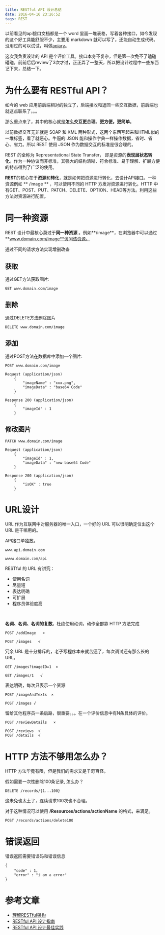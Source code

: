 ```yaml
---
title: RESTful API 设计总结
date: 2016-04-16 23:26:52
tags: REST
---
```


以前看见的api接口文档都是一个 word 里面一堆表格，写着各种接口，如今发现的这个好工具能舒服不少，主要用 markdown 就可以写了，还能自动生成代码。没用过的可以试试，叫做[apiary](https://apiary.io)。

这次我负责设计的 API 是个评价工具。接口本身不复杂，但是第一次免不了磕磕碰碰，前前后后review了3次才过，正正弄了一整天，所以把设计过程中一些东西记下来，总结一下。

# 为什么要有 RESTful API？

如今的 web 应用前后端相对的独立了，后端接收和返回一些交互数据，前后端也就这点联系了。。。

那么重点来了，其中的核心就是**怎么交互更合理、更方便，更简单**。

以前数据交互无非就是 SOAP 和 XML 两种形式，这两个东西写起来和HTML似的一堆标签，看了就恶心。牛逼的 JSON 能和操作字典一样操作数据，省时、省心、省力。所以 REST 使用 JSON 作为数据交互的标准是很合理的。

REST 的全称为 Representational State Transfer， 即是资源的**表现层状态转化**。作为一种协议而非标准，其强大的结构清晰、符合标准、易于理解、扩展方便的特点得到了广泛的使用。

**REST**的核心在于**资源**和**转化**，就是如何把资源进行转化，去设计API接口。一种资源例如 ** /image ** ，可以使用不同的 HTTP 方发对资源进行转化。HTTP 中有GET、POST、PUT、PATCH、DELETE、OPTION、HEAD等方法。利用这些方法对资源进行配置。

# 同一种资源

REST 设计中最核心莫过于**同一种资源** 。例如**/image**，在浏览器中可以通过**www.domain.com/image**访问该资源。

通过不同的请求方法实现增删改查

## 获取

通过GET方法获取图片: 

```
GET www.domain.com/image
```

## 删除

通过DELETE方法删除图片

```
DELETE www.domain.com/image
```

## 添加

通过POST方法在数据库中添加一个图片:

``` 
POST www.domain.com/image

Request (application/json)
    {
        "imageName" : "xxx.png",
        "imageData" : "base64 Code"
    }

Response 200 (application/json)
    {
        "imageId" : 1
    }
```

## 修改图片

```
PATCH www.domain.com/image

Request (application/json)
    {
        "imageId" : 1,
        "imageData" : "new base64 Code"
    }

Response 200 (application/json)
    {
        "isOK" : true
    }
```

# URL设计

URL 作为互联网中对服务器的唯一入口，一个好的 URL 可以很明确定位出这个 URL 是干嘛用的。

API接口单独放。

```
www.api.domain.com

wwww.domain.com/api
```

RESTful 的 URL 有讲究：

- 使用名词
- 尽量短
- 表达明确
- 可扩展
- 程序员体验度高



<br />

**名词、名词、名词的复数**。杜绝使用动词，动作全部靠 HTTP 方法完成

```
POST /addImage   ×

POST /images   √
```

冗余 URL 是十分排斥的，老子写程序本来就苦逼了，每次调试还有那么长的URL。

```
GET /images?imageID=1  ×

GET /images/1   √
```

表达明确，每次只表示一个资源

```
POST /imageAndTexts  ×

POST /images √
```

留给其他程序员一条后路，很重要。。。在一个评价信息中有N条具体的评价。

```
POST /reviewDetails   ×

POST /reviews  √
POST /details  √
```

# HTTP 方法不够用怎么办？

HTTP 方法毕竟有限，但是我们的需求又是千奇百怪。

假如需要一次性删除100条记录, 怎么办？

```
DELETE /records/{1...100}
```

这未免也太土了，连续请求100次也不合理。

对于这种情况可以使用 **/Resources/actions/actionName** 的格式，来满足。

```
POST /records/actions/delete100
```

# 错误返回

错误返回需要错误码和错误信息

```
{
    "code" : 1，
    "error" : "i am a error"
}
```



# 参考文章

- [理解RESTful架构](http://www.ruanyifeng.com/blog/2011/09/restful)
- [RESTful API 设计指南](http://www.ruanyifeng.com/blog/2011/09/restful)
- [RESTful API 设计最佳实践](http://blog.jobbole.com/41233/)



